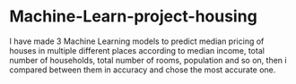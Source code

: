 # Machine-Learn-project-housing
I have made 3 Machine Learning models to predict median pricing of houses in multiple different places according to median income, total number of households, total number of rooms, population and so on, then i compared between them in accuracy and chose the most accurate one.
